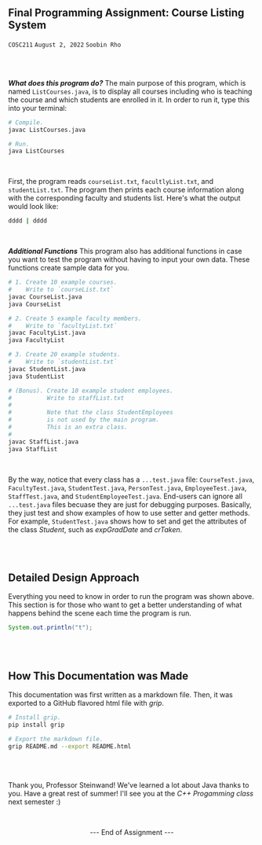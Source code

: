 ## Final Programming Assignment: Course Listing System<br>
`COSC211`
`August 2, 2022`
`Soobin Rho`

<br>
<br>

***What does this program do?***
The main purpose of this program,
which is named `ListCourses.java`, is to
display all courses including
who is teaching the course and
which students are enrolled in it.
In order to run it, type this
into your terminal:

```bash
# Compile.
javac ListCourses.java

# Run.
java ListCourses
```

<br>

First, the program reads `courseList.txt`,
`facultlyList.txt`, and `studentList.txt`.
The program then prints each course information
along with the corresponding faculty and students list.
Here's what the output would look like:

```bash
dddd | dddd

```

<br>

***Additional Functions***
This program also has additional functions
in case you want to test the program
without having to input your own data.
These functions create sample data for you.

```bash
# 1. Create 10 example courses.
#    Write to `courseList.txt`
javac CourseList.java
java CourseList

# 2. Create 5 example faculty members.
#    Write to `facultyList.txt`
javac FacultyList.java
java FacultyList

# 3. Create 20 example students.
#    Write to `studentList.txt`
javac StudentList.java
java StudentList

# (Bonus). Create 10 example student employees.
#          Write to staffList.txt
#
#          Note that the class StudentEmployees
#          is not used by the main program.
#          This is an extra class.
#
javac StaffList.java
java StaffList
```

<br>

By the way, notice that every class
has a `...test.java` file:
`CourseTest.java`,
`FacultyTest.java`,
`StudentTest.java`,
`PersonTest.java`,
`EmployeeTest.java`,
`StaffTest.java`, and
`StudentEmployeeTest.java`.
End-users can ignore all `...test.java`
files becuase they are just for debugging
purposes. Basically, they just test and show
examples of how to use setter and
getter methods. For example,
`StudentTest.java` shows how to
set and get the attributes of
the class *Student*, such as
*expGradDate* and *crTaken*.

<br>
<br>

## Detailed Design Approach

Everything you need to know in order
to run the program was shown above.
This section is for those who want to
get a better understanding of what
happens behind the scene each time
the program is run.

```java
System.out.println("t");
```

<br>
<br>

## How This Documentation was Made

This documentation was first written
as a markdown file. Then, it was exported
to a GitHub flavored html file with *grip*.

```bash
# Install grip.
pip install grip

# Export the markdown file.
grip README.md --export README.html
```

<br>
<br>

Thank you, Professor Steinwand!
We've learned a lot about Java
thanks to you.
Have a great rest of summer!
I'll see you at the *C++ Progamming class*
next semester :)

<br>

<p align="center">
  --- End of Assignment ---
</p>

<br>
<br>
<br>


